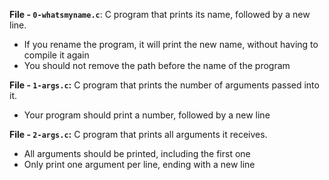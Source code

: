 **File - `0-whatsmyname.c`**: C program that prints its name, followed by a new line.

-   If you rename the program, it will print the new name, without having to compile it again
-   You should not remove the path before the name of the program

**File - `1-args.c`:** C program that prints the number of arguments passed into it.

-   Your program should print a number, followed by a new line

**File - `2-args.c`:** C program that prints all arguments it receives.

-   All arguments should be printed, including the first one
-   Only print one argument per line, ending with a new line
